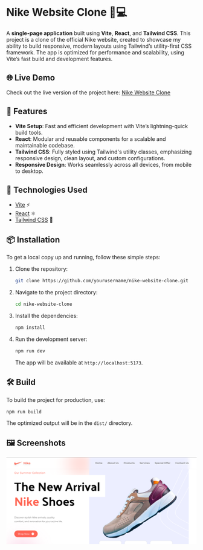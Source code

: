 # Nike Website Clone 👟💻

A **single-page application** built using **Vite**, **React**, and **Tailwind CSS**. This project is a clone of the official Nike website, created to showcase my ability to build responsive, modern layouts using Tailwind’s utility-first CSS framework. The app is optimized for performance and scalability, using Vite’s fast build and development features.

## 🌐 Live Demo
Check out the live version of the project here: [Nike Website Clone](https://nike-website0-clone.netlify.app)

## 🚀 Features

- **Vite Setup**: Fast and efficient development with Vite’s lightning-quick build tools.
- **React**: Modular and reusable components for a scalable and maintainable codebase.
- **Tailwind CSS**: Fully styled using Tailwind's utility classes, emphasizing responsive design, clean layout, and custom configurations.
- **Responsive Design**: Works seamlessly across all devices, from mobile to desktop.

## 🎨 Technologies Used

- [Vite](https://vitejs.dev/) ⚡
- [React](https://reactjs.org/) ⚛️
- [Tailwind CSS](https://tailwindcss.com/) 🎨

## 📦 Installation

To get a local copy up and running, follow these simple steps:

1. Clone the repository:

   ```bash
   git clone https://github.com/yourusername/nike-website-clone.git
   ```

2. Navigate to the project directory:

   ```bash
   cd nike-website-clone
   ```

3. Install the dependencies:

   ```bash
   npm install
   ```

4. Run the development server:

   ```bash
   npm run dev
   ```

   The app will be available at `http://localhost:5173`.

## 🛠️ Build

To build the project for production, use:

```bash
npm run build
```

The optimized output will be in the `dist/` directory.

## 🖼️ Screenshots

![Home Page](./src/assets/screenshot/screenshot.png)
